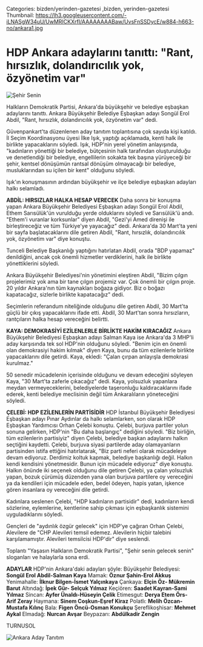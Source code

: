 Categories: bizden/yerinden-gazetesi ,bizden, yerinden-gazetesi
Thumbnail: https://lh3.googleusercontent.com/-iLNASgW34uU/UwMRICKXrfI/AAAAAAAABaw/UvsFnSSDycE/w884-h663-no/ankara1.jpg


# HDP Ankara adaylarını tanıttı: "Rant, hırsızlık, dolandırıcılık yok, özyönetim var"

![Şehir Senin](https://lh3.googleusercontent.com/-iLNASgW34uU/UwMRICKXrfI/AAAAAAAABaw/UvsFnSSDycE/w884-h663-no/ankara1.jpg)

Halkların Demokratik Partisi, Ankara'da büyükşehir ve belediye eşbaşkan adaylarını tanıttı. Ankara Büyükşehir Belediye Eşbaşkan adayı Songül Erol Abdil, "Rant, hırsızlık, dolandırıcılık yok, özyönetim var" dedi.

Güvenpankart'ta düzenlenen aday tanıtım toplantısına çok sayıda kişi katıldı. İl Seçim Koordinasyonu üyesi İlke Işık, yaptığı açıklamada, kenti halk ile birlikte yapacaklarını söyledi. Işık, HDP'nin yerel yönetim anlayışında, "kadınların yönettiği bir belediye, bütçesinin halk tarafından oluşturulduğu ve denetlendiği bir belediye, engellilerin sokakta tek başına yürüyeceği bir şehir, kentsel dönüşümün rantsal dönüşüm olmayacağı bir belediye, musluklarından su içilen bir kent" olduğunu söyledi.

Işık'ın konuşmasının ardından büyükşehir ve ilçe belediye eşbaşkan adayları halkı selamladı.

**ABDİL: HIRSIZLAR HALKA HESAP VERECEK**
Daha sonra bir konuşma yapan Ankara Büyükşehir Belediyesi Eşbaşkan adayı Songül Erol Abdil, Ethem Sarısülük'ün vurulduğu yerde olduklarını söyledi ve Sarısülük'ü andı. "Ethem'i vuranlar korksunlar" diyen Abdil, "Gezi'yi Amed direnişi ile birleştireceğiz ve tüm Türkiye'ye yayacağız" dedi. Ankara'da 30 Mart'ta yeni bir sayfa başlatacaklarını dile getiren Abdil, "Rant, hırsızlık, dolandırıcılık yok, özyönetim var" diye konuştu.

Tunceli Belediye Başkanlığı yaptığını hatırlatan Abdil, orada "BDP yapamaz" denildiğini, ancak çok önemli hizmetler verdiklerini, halk ile birlikte yönettiklerini söyledi.

Ankara Büyükşehir Belediyesi'nin yönetimini eleştiren Abdil, "Bizim çılgın projelerimiz yok ama bir tane çılgın projemiz var. Çok önemli bir çılgın proje. 20 yıldır Ankara'nın tüm kaynakları boğaza gidiyor. Biz o boğazı kapatacağız, sizlerle birlikte kapatacağız" dedi.

Seçimlerin referandum niteliğinde olduğunu dile getiren Abdil, 30 Mart'ta güçlü bir çıkış yapacaklarını ifade etti. Abdil, 30 Mart'tan sonra hırsızların, rantçıların halka hesap vereceğini belirtti.

**KAYA: DEMOKRASİYİ EZİLENLERLE BİRLİKTE HAKİM KIRACAĞIZ**
Ankara Büyükşehir Belediyesi Eşbaşkan adayı Salman Kaya ise Ankara'da 3 MHP'li aday karşısında tek sol HDP'nin olduğunu söyledi. "Benim için en önemli olan demokrasiyi hakim kılmak" diyen Kaya, bunu da tüm ezilenlerle birlikte yapacaklarını dile getirdi. Kaya, ekledi: "Çalan çırpan anlayışla demokrasi kurulmaz."

50 senedir mücadelenin içerisinde olduğunu ve devam edeceğini söyleyen Kaya, "30 Mart'ta zaferle çıkacağız" dedi. Kaya, yolsuzluk yapanlara meydan vermeyeceklerini, belediyelerde taşeronluğu kaldıracaklarını ifade ederek, kenti belediye meclisinin değil tüm Ankaralıların yöneteceğini söyledi.

**ÇELEBİ: HDP EZİLENLERİN PARTİSİDİR**
HDP İstanbul Büyükşehir Belediyesi Eşbaşkan adayı Pınar Aydınlar da halkı selamlarken, son olarak HDP Eşbaşkan Yardımcısı Orhan Çelebi konuştu. Çelebi, burjuva partiler yolun sonuna gelirken, HDP'nin "Bu daha başlangıç" dediğini söyledi. "Biz birliğin, tüm ezilenlerin partisiyiz" diyen Çelebi, belediye başkan adaylarını halkın seçtiğini kaydetti. Çelebi, burjuva siyasi partilerde aday olamayanların partisinden istifa ettiğini hatırlatarak, "Biz parti neferi olarak mücadeleye devam ediyoruz. Derdimiz koltuk kapmak, belediye başkanlığı değil. Halkın kendi kendisini yönetmesidir. Bunun için mücadele ediyoruz" diye konuştu. Halkın önünde iki seçenek olduğunu dile getiren Çelebi, ya çalan yolsuzluk yapan, bozuk çürümüş düzenden yana olan burjuva partilere oy vereceğini ya da kendileri için mücadele eden, bedel ödeyen, hapis yatan, işkence gören insanlara oy vereceğini dile getirdi.

Kadınlara seslenen Çelebi, "HDP kadınların partisidir" dedi, kadınların kendi sözlerine, eylemlerine, kentlerine sahip çıkması için eşbaşkanlık sistemini uyguladıklarını söyledi.

Gençleri de "aydınlık özgür gelecek" için HDP'ye çağıran Orhan Çelebi, Alevilere de "CHP Alevileri temsil edemez. Alevilerin hiçbir talebini karşılamamıştır. Alevileri temsilcisi HDP'dir" diye seslendi.

Toplantı "Yaşasın Halkların Demokratik Partisi", "Şehir senin gelecek senin" sloganları ve halaylarla sona erdi.

**ADAYLAR**
HDP'nin Ankara'daki adayları şöyle:
Büyükşehir Belediyesi: **Songül Erol Abdil-Salman Kaya**
Mamak: **Öznur Şahin-Erol Akkuş**
Yenimahalle: **İlknur Bilgen-İsmet Yalçınkaya**
Çankaya: **Elçin Öz- Mükremin Barut**
Altındağ: **İpek Gür- Selçuk Yılmaz**
Keçiören: **Saadet Kayran-Sami Yılmaz**
Sincan: **Ayfer Ünaldı-Hüseyin Çelik**
Etimesgut: **Derya Etem Örs- Arif Zeray**
Haymana: **Sinem Coşkun-Eşref Kiraz**
Polatlı: **Melih Özcan- Mustafa Kılınç**
Bala: **Figen Öncü-Osman Konukçu**
Şereflikoşhisar: **Mehmet Aykal**
Elmadağ: **Nurcan Avşar**
Beypazarı: **Abdülkadir Zengin**

TURNUSOL

![Ankara Aday Tanıtım](https://lh3.googleusercontent.com/-ioTShZWGBrw/UwMQ8ETdrDI/AAAAAAAABag/jmz_p2Eql2g/w884-h663-no/ankara.jpg)


